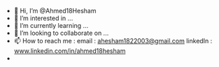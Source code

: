 - 👋 Hi, I’m @Ahmed18Hesham
- 👀 I’m interested in ...
- 🌱 I’m currently learning ...
- 💞️ I’m looking to collaborate on ...
- 📫 How to reach me :
                     email : ahesham1822003@gmail.com
                     linkedIn : www.linkedin.com/in/ahmed18hesham
-  

<!---
Ahmed18Hesham/Ahmed18Hesham is a ✨ special ✨ repository because its `README.md` (this file) appears on your GitHub profile.
You can click the Preview link to take a look at your changes.
--->
